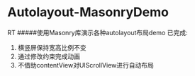 # Autolayout-MasonryDemo
RT
#####使用Masonry库演示各种autolayout布局demo
已完成: 
1. 横竖屏保持宽高比例不变  
2. 通过修改约束完成动画  
3. 不借助contentView对UIScrollView进行自动布局
